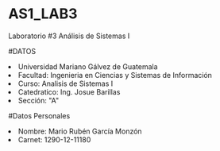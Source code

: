 # AS1_LAB3
Laboratorio #3 Análisis de Sistemas I

#DATOS
<li>Universidad Mariano Gálvez de Guatemala</li>
<li>Facultad: Ingenieria en Ciencias y Sistemas de Información</li>
<li>Curso: Analisis de Sistemas I</li>
<li>Catedratico: Ing. Josue Barillas</li>
<li>Sección: "A"</li>

#Datos Personales
<li>Nombre: Mario Rubén García Monzón</li>
<li>Carnet: 1290-12-11180</li>